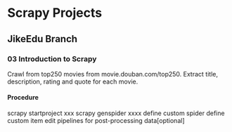 # Scrapy Projects

## JikeEdu Branch
### 03 Introduction to Scrapy
Crawl from top250 movies from movie.douban.com/top250. Extract title, description, rating and quote for each movie.
#### Procedure
scrapy startproject xxx
scrapy genspider xxxx
define custom spider
define custom item
edit pipelines for post-processing data[optional]


